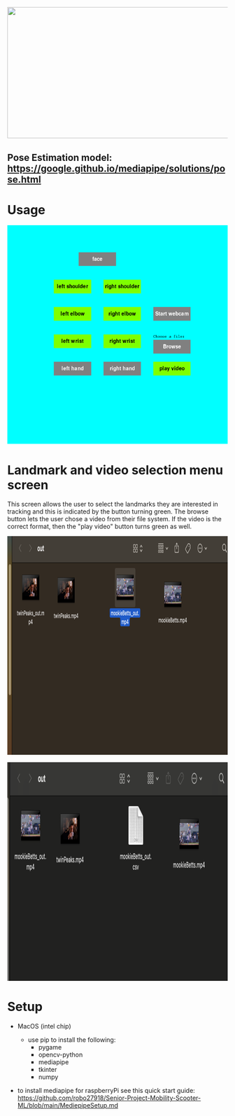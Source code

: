 
<p align ="center" width="100%">
<img
  src=https://d1tlzifd8jdoy4.cloudfront.net/wp-content/uploads/2020/05/795316b92fc766b0181f6fef074f03fa-1.png
     width = 600
     height= 300
     style="align:center">
</p>

## Pose Estimation model: https://google.github.io/mediapipe/solutions/pose.html

# Usage

<p align ="center" width ="50%">
<img
  src= "./gui&etc_pics/gui_screenshot.png"
  alt="Alt text"
  title="Optional title"
  width=700
  height=500
  style="align:center">
</p>

# Landmark and video selection menu screen
This screen allows the user to select the landmarks they are interested in tracking and this is indicated by the button turning green. The browse button lets the user chose a video from their file system. If the video is the correct format, then the "play video" button turns green as well.

<p align ="center" width ="30%">
<img
  src= "./gui&etc_pics/original_and_out_example.png"
  alt="Alt text"
  title="Optional title"
  width=700
  height=500
  style="align:center">
</p>

<p align ="center" width ="30%">
<img
  src= "./gui&etc_pics/out_ex.png"
  alt="Alt text"
  title="Optional title"
  width=700
  height=500
  style="align:center">
</p>




# Setup
- MacOS (intel chip)
  - use pip to install the following:
    - pygame
    - opencv-python
    - mediapipe
    - tkinter
    - numpy

- to install mediapipe for raspberryPi see this quick start guide: https://github.com/robo27918/Senior-Project-Mobility-Scooter-ML/blob/main/MediepipeSetup.md
